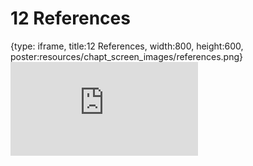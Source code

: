 # 12 References
 
{type: iframe, title:12 References, width:800, height:600, poster:resources/chapt_screen_images/references.png}
![](https://datatrail-jhu.github.io/07_dataviz/no_toc/references.html)
 

 
